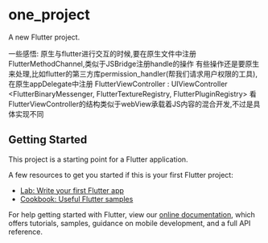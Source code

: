 # one_project

A new Flutter project.

一些感悟:
原生与flutter进行交互的时候,要在原生文件中注册FlutterMethodChannel,类似于JSBridge注册handle的操作
有些操作还是要原生来处理,比如flutter的第三方库permission_handler(帮我们请求用户权限的工具),在原生appDelegate中注册
FlutterViewController : UIViewController <FlutterBinaryMessenger, FlutterTextureRegistry, FlutterPluginRegistry>
看FlutterViewController的结构类似于webView承载着JS内容的混合开发,不过是具体实现不同

## Getting Started

This project is a starting point for a Flutter application.

A few resources to get you started if this is your first Flutter project:

- [Lab: Write your first Flutter app](https://flutter.dev/docs/get-started/codelab)
- [Cookbook: Useful Flutter samples](https://flutter.dev/docs/cookbook)

For help getting started with Flutter, view our 
[online documentation](https://flutter.dev/docs), which offers tutorials, 
samples, guidance on mobile development, and a full API reference.
